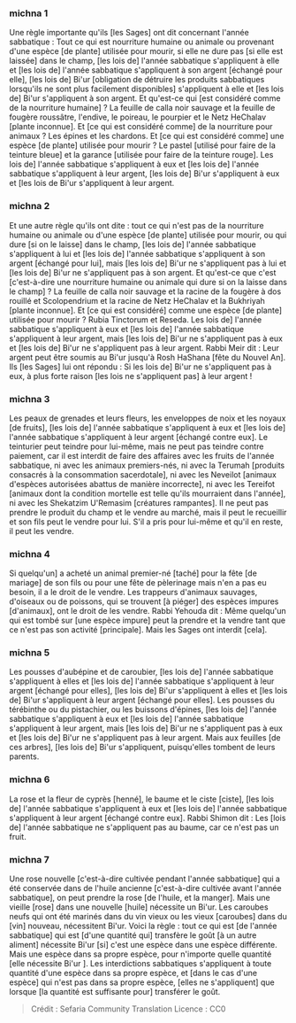 
### michna 1
Une règle importante qu'ils [les Sages] ont dit concernant l'année sabbatique : Tout ce qui est nourriture humaine ou animale ou provenant d'une espèce [de plante] utilisée pour mourir, si elle ne dure pas [si elle est laissée] dans le champ, [les lois de] l'année sabbatique s'appliquent à elle et [les lois de] l'année sabbatique s'appliquent à son argent [échangé pour elle], [les lois de] Bi'ur [obligation de détruire les produits sabbatiques lorsqu'ils ne sont plus facilement disponibles] s'appliquent à elle et [les lois de] Bi'ur s'appliquent à son argent. Et qu'est-ce qui [est considéré comme de la nourriture humaine] ? La feuille de calla noir sauvage et la feuille de fougère roussâtre, l'endive, le poireau, le pourpier et le Netz HeChalav [plante inconnue]. Et [ce qui est considéré comme] de la nourriture pour animaux ? Les épines et les chardons. Et [ce qui est considéré comme] une espèce [de plante] utilisée pour mourir ? Le pastel [utilisé pour faire de la teinture bleue] et la garance [utilisée pour faire de la teinture rouge]. Les lois de] l'année sabbatique s'appliquent à eux et [les lois de] l'année sabbatique s'appliquent à leur argent, [les lois de] Bi'ur s'appliquent à eux et [les lois de Bi'ur s'appliquent à leur argent.

### michna 2
Et une autre règle qu'ils ont dite : tout ce qui n'est pas de la nourriture humaine ou animale ou d'une espèce [de plante] utilisée pour mourir, ou qui dure [si on le laisse] dans le champ, [les lois de] l'année sabbatique s'appliquent à lui et [les lois de] l'année sabbatique s'appliquent à son argent [échangé pour lui], mais [les lois de] Bi'ur ne s'appliquent pas à lui et [les lois de] Bi'ur ne s'appliquent pas à son argent. Et qu'est-ce que c'est [c'est-à-dire une nourriture humaine ou animale qui dure si on la laisse dans le champ] ? La feuille de calla noir sauvage et la racine de la fougère à dos rouillé et Scolopendrium et la racine de Netz HeChalav et la Bukhriyah [plante inconnue]. Et [ce qui est considéré] comme une espèce [de plante] utilisée pour mourir ? Rubia Tinctorum et Reseda. Les lois de] l'année sabbatique s'appliquent à eux et [les lois de] l'année sabbatique s'appliquent à leur argent, mais [les lois de] Bi'ur ne s'appliquent pas à eux et [les lois de] Bi'ur ne s'appliquent pas à leur argent. Rabbi Meir dit : Leur argent peut être soumis au Bi'ur jusqu'à Rosh HaShana [fête du Nouvel An]. Ils [les Sages] lui ont répondu : Si les lois de] Bi'ur ne s'appliquent pas à eux, à plus forte raison [les lois ne s'appliquent pas] à leur argent !

### michna 3
Les peaux de grenades et leurs fleurs, les enveloppes de noix et les noyaux [de fruits], [les lois de] l'année sabbatique s'appliquent à eux et [les lois de] l'année sabbatique s'appliquent à leur argent [échangé contre eux]. Le teinturier peut teindre pour lui-même, mais ne peut pas teindre contre paiement, car il est interdit de faire des affaires avec les fruits de l'année sabbatique, ni avec les animaux premiers-nés, ni avec la Terumah [produits consacrés à la consommation sacerdotale], ni avec les Neveilot [animaux d'espèces autorisées abattus de manière incorrecte], ni avec les Tereifot [animaux dont la condition mortelle est telle qu'ils mourraient dans l'année], ni avec les Shekatzim U'Remasim [créatures rampantes]. Il ne peut pas prendre le produit du champ et le vendre au marché, mais il peut le recueillir et son fils peut le vendre pour lui. S'il a pris pour lui-même et qu'il en reste, il peut les vendre.

### michna 4
Si quelqu'un] a acheté un animal premier-né [taché] pour la fête [de mariage] de son fils ou pour une fête de pèlerinage mais n'en a pas eu besoin, il a le droit de le vendre. Les trappeurs d'animaux sauvages, d'oiseaux ou de poissons, qui se trouvent [à piéger] des espèces impures [d'animaux], ont le droit de les vendre. Rabbi Yehouda dit : Même quelqu'un qui est tombé sur [une espèce impure] peut la prendre et la vendre tant que ce n'est pas son activité [principale]. Mais les Sages ont interdit [cela].

### michna 5
Les pousses d'aubépine et de caroubier, [les lois de] l'année sabbatique s'appliquent à elles et [les lois de] l'année sabbatique s'appliquent à leur argent [échangé pour elles], [les lois de] Bi'ur s'appliquent à elles et [les lois de] Bi'ur s'appliquent à leur argent [échangé pour elles]. Les pousses du térébinthe ou du pistachier, ou les buissons d'épines, [les lois de] l'année sabbatique s'appliquent à eux et [les lois de] l'année sabbatique s'appliquent à leur argent, mais [les lois de] Bi'ur ne s'appliquent pas à eux et [les lois de] Bi'ur ne s'appliquent pas à leur argent. Mais aux feuilles [de ces arbres], [les lois de] Bi'ur s'appliquent, puisqu'elles tombent de leurs parents.

### michna 6
La rose et la fleur de cyprès [henné], le baume et le ciste [ciste], [les lois de] l'année sabbatique s'appliquent à eux et [les lois de] l'année sabbatique s'appliquent à leur argent [échangé contre eux]. Rabbi Shimon dit : Les [lois de] l'année sabbatique ne s'appliquent pas au baume, car ce n'est pas un fruit.

### michna 7
Une rose nouvelle [c'est-à-dire cultivée pendant l'année sabbatique] qui a été conservée dans de l'huile ancienne [c'est-à-dire cultivée avant l'année sabbatique], on peut prendre la rose [de l'huile, et la manger]. Mais une vieille [rose] dans une nouvelle [huile] nécessite un Bi'ur. Les caroubes neufs qui ont été marinés dans du vin vieux ou les vieux [caroubes] dans du [vin] nouveau, nécessitent Bi'ur. Voici la règle : tout ce qui est [de l'année sabbatique] qui est [d'une quantité qui] transfère le goût [à un autre aliment] nécessite Bi'ur [si] c'est une espèce dans une espèce différente. Mais une espèce dans sa propre espèce, pour n'importe quelle quantité [elle nécessite Bi'ur ]. Les interdictions sabbatiques s'appliquent à toute quantité d'une espèce dans sa propre espèce, et [dans le cas d'une espèce] qui n'est pas dans sa propre espèce, [elles ne s'appliquent] que lorsque [la quantité est suffisante pour] transférer le goût.

>Crédit : Sefaria Community Translation
>Licence : CC0